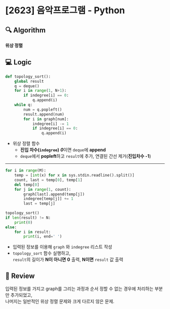 # [2623] 음악프로그램 - Python

## 🔍 Algorithm
**위상 정렬**

## 💻 Logic

```Python
def topology_sort():
    global result
    q = deque()
    for i in range(1, N+1):
        if indegree[i] == 0:
            q.append(i)
    while q:
        num = q.popleft()
        result.append(num)
        for i in graph[num]:
            indegree[i] -= 1
            if indegree[i] == 0:
                q.append(i)
```

- 위상 정렬 함수  
  - **진입 차수(`indegree`)** ***0***이면 `deque`에 **append**  
  - `deque`에서 **popleft**하고 `result`에 추가, 연결된 간선 제거(**진입차수 -1**)  

---


```Python
for i in range(M):
    temp = [int(x) for x in sys.stdin.readline().split()]
    count, last = temp[0], temp[1]
    del temp[0]
    for j in range(1, count):
        graph[last].append(temp[j])
        indegree[temp[j]] += 1
        last = temp[j]
        
topology_sort()
if len(result) != N:
    print(0)
else:
    for i in result:
        print(i, end=' ')
```

- 입력된 정보를 이용해 `graph` 와 `indegree` 리스트 작성  
- `topology_sort` 함수 실행하고,  
  `result`의 길이가 **N이 아니면** **0** 출력, **N이면** `result` 값 출력  


## 📝 Review

입력된 정보를 가지고 graph를 그리는 과정과 순서 정할 수 없는 경우에 처리하는 부분만 추가되었고,  
나머지는 일반적인 위상 정렬 문제와 크게 다르지 않은 문제.
